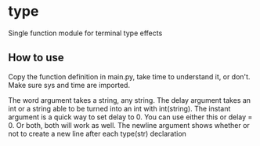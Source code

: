 # type
Single function module for terminal type effects

## How to use
Copy the function definition in main.py, take time to understand it, or don't. Make sure sys and time are imported.

The word argument takes a string, any string. 
The delay argument takes an int or a string able to be turned into an int with int(string). 
The instant argument is a quick way to set delay to 0. You can use either this or delay = 0. Or both, both will work as well.
The newline argument shows whether or not to create a new line after each type(str) declaration
